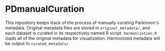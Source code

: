 # PDmanualCuration

This repository keeps track of the process of manually curating Parkinson's metadata.
Original metadata files are stored in `original_metadata/`, and each dataset is curated in its respectively named R script.
`harmonization.R` loads all of the original metadata for visualization.
Harmonized metadata will be output to `curated_metadata/`.
